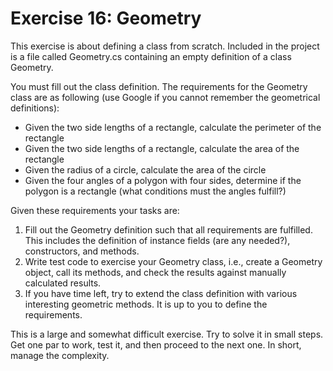 ﻿# Exercise 16: Geometry

This exercise is about defining a class from scratch. Included in the project is a file called Geometry.cs 
containing an empty definition of a class Geometry.

You must fill out the class definition. The requirements for the Geometry class are as following (use 
Google if you cannot remember the geometrical definitions):

  - Given the two side lengths of a rectangle, calculate the perimeter of the rectangle
  - Given the two side lengths of a rectangle, calculate the area of the rectangle
  - Given the radius of a circle, calculate the area of the circle
  - Given the four angles of a polygon with four sides, determine if the polygon is a rectangle 
    (what conditions must the angles fulfill?)

Given these requirements your tasks are:

1. Fill out the Geometry definition such that all requirements are fulfilled. This includes 
   the definition of instance fields (are any needed?), constructors, and methods.
2. Write test code to exercise your Geometry class, i.e., create a Geometry object, call
   its methods, and check the results against manually calculated results.
3. If you have time left, try to extend the class definition with various interesting geometric 
   methods. It is up to you to define the requirements.

This is a large and somewhat difficult exercise. Try to solve it in small steps. 
Get one par to work, test it, and then proceed to the next one. In short, manage 
the complexity.